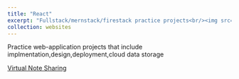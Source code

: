 ```yaml
---
title: "React"
excerpt: "Fullstack/mernstack/firestack practice projects<br/><img src='/images/react.png'>"
collection: websites
---
```


Practice web-application projects that include implmentation,design,deployment,cloud data storage


[Virtual Note Sharing](https://elec311tutorial.netlify.app/)